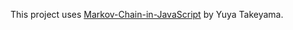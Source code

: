 This project uses [Markov-Chain-in-JavaScript](https://github.com/yuya-takeyama/Markov-Chain-in-JavaScript) by Yuya Takeyama.
